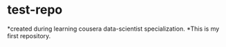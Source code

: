 # test-repo
*created during learning cousera data-scientist specialization.
*This is my first repository. 
